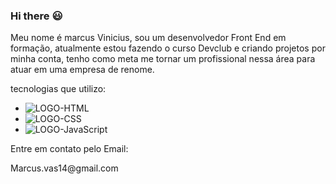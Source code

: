 ### Hi there :smiley:


Meu nome é marcus Vinicius, sou um desenvolvedor Front End em formação, atualmente estou fazendo o curso Devclub e criando projetos por minha conta, tenho como meta me tornar um profissional nessa área para atuar em uma empresa de renome. 

tecnologias que utilizo:

- <img src="https://img.shields.io/badge/HTML5-E34F26?style=for-the-badge&logo=html5&logoColor=white" alt="LOGO-HTML">
- <img src="https://img.shields.io/badge/CSS3-1572B6?style=for-the-badge&logo=css3&logoColor=white" alt="LOGO-CSS">
- <img src="https://img.shields.io/badge/JavaScript-323330?style=for-the-badge&logo=javascript&logoColor=F7DF1E" alt="LOGO-JavaScript">

<p>Entre em contato pelo Email:<p/>
<p>Marcus.vas14@gmail.com<p/>
<!--
**MarcusVinicius14/MarcusVinicius14** is a ✨ _special_ ✨ repository because its `README.md` (this file) appears on your GitHub profile.

Here are some ideas to get you started:

- 🔭 I’m currently working on ...
- 🌱 I’m currently learning ...
- 👯 I’m looking to collaborate on ...
- 🤔 I’m looking for help with ...
- 💬 Ask me about ...
- 📫 How to reach me: ...
- 😄 Pronouns: ...
- ⚡ Fun fact: ...
-->
